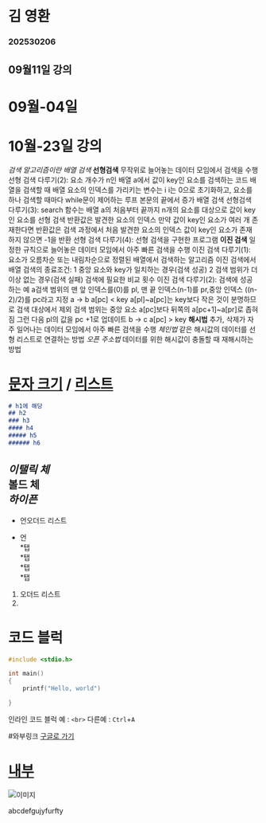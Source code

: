 # 김 영환
### 202530206

## 09월11일 강의

# 09월-04일


# 10월-23일 강의
*검색 알고리즘이란*
*배열 검색*
**선형검색**
무작위로 늘어놓는 데이터 모임에서 검색을 수행
  선형 검색 다루기(2): 요소 개수가 n인 배열 a에서 값이 key인 요소를 검색하는 코드
   배열을 검색할 때 배열 요소의 인덱스를 가리키는 변수는 i
   i는 0으로 초기화하고, 요소를 하나 검색할 때마다 while문이 제어하는 루프 본문의 끝에서 증가
   배열 검색
  선형검색 다루기(3): search 함수는 배열 a의 처음부터 끝까지 n개의 요소를 대상으로 값이 key인 요소를 선형 검색
   반환값은 발견한 요소의 인덱스
   만약 값이 key인 요소가 여러 개 존재한다면 반환값은 검색 과정에서 처음 발견한 요소의 인덱스
   값이 key인 요소가 존재하지 않으면 -1을 반환
  선형 검색 다루기(4): 선형 검색을 구현한 프로그램
**이진 검색**
일정한 규칙으로 늘어놓은 데이터 모임에서 아주 빠른 검색을 수행
  이진 검색 다루기(1): 요소가 오름차순 또는 내림차순으로 정렬된 배열에서 검색하는 알고리즘
   이진 검색에서 배열 검색의 종료조건: 
    1 중앙 요소와 key가 일치하는 경우(검색 성공)
    2 검색 범위가 더 이상 없는 경우(검색 실패)
   검색에 필요한 비교 횟수
  이진 검색 다루기(2): 검색에 성공하는 예 a검색 범위의 맨 앞 인덱스를(0)를 pl, 맨 끝 인덱스(n-1)를 pr,중앙 인덱스 ((n-2)/2)를 pc라고 지정
   a -> b a[pc] < key
    a[pl]~a[pc]는 key보다 작은 것이 분명하므로 검색 대상에서 제외
    검색 범위는 중앙 요소 a[pc]보다 뒤쪽의 a[pc+1]~a[pr]로 좁혀짐
    그런 다음 pl의 값을 pc +1로 업데이트
   b -> c a[pc] > key
**해시법**
추가, 삭제가 자주 일어나는 데이터 모임에서 아주 빠른 검색을 수행
    *체인법* 같은 해시값의 데이터를 선형 리스트로 연결하는 방법
    *오픈 주소법* 데이터를 위한 해시값이 충돌할 때 재해시하는 방법

# [문자 크기](#h1에-해당) / [리스트](#리스트)

```md
# h1에 해당
## h2
### h3
#### h4
##### h5
###### h6
```


*이탤릭 체*  
**볼드 체**  
***하이픈***  
---
* 언오더드 리스트
- 언  
    *탭  
    *탭  
        *탭  
        *탭

1. 오더드 리스트
2.

# 코드 블럭

```c
#include <stdio.h>

int main()
{
    printf("Hello, world")

}
```
인라인 코드 블럭 예 : `<br>` 다른예 : `Ctrl`+`A`

#와부링크
[구글로 가기](https://google.com "구글 링크")
# [내부](#)

![이미지](/1.jpg "이미지 삽입")






abcdefgujyfurfty